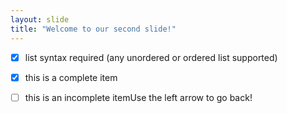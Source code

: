 ```yaml
---
layout: slide
title: "Welcome to our second slide!"
---
```

- [x] list syntax required (any unordered or ordered list supported)
- [x] this is a complete item
- [ ] this is an incomplete itemUse the left arrow to go back!

